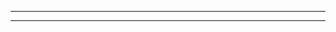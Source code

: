 <!DOCTYPE html>
<html>
<head>
   <title>The Dragon Trainers Test Code</title>
   <hr>
   <applet code = "DragonTrainersTest.class" width = "320" height = "120">

   </applet>
   <hr>
</html>
